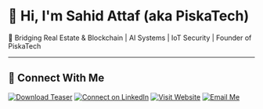 # 👋 Hi, I'm Sahid Attaf (aka PiskaTech)

🔗 Bridging Real Estate & Blockchain | AI Systems | IoT Security | Founder of PiskaTech

---

## 📌 Connect With Me

[![Download Teaser](https://img.shields.io/badge/Download-Teaser-blue?style=for-the-badge&logo=readthedocs)](https://github.com/sahidattaf/jack-evertzberg-research/raw/master/teaser/Jack_Evertzberg_Series_A_Teaser.pdf)
[![Connect on LinkedIn](https://img.shields.io/badge/Connect-LinkedIn-blue?style=for-the-badge&logo=linkedin)](https://www.linkedin.com/in/sahidattaf)
[![Visit Website](https://img.shields.io/badge/PiskaTech.io-Website-green?style=for-the-badge&logo=firefox-browser)](https://www.piskatech.io)
[![Email Me](https://img.shields.io/badge/Email-sahid@piskatech.io-red?style=for-the-badge&logo=gmail)](mailto:sahid@piskatech.io)

